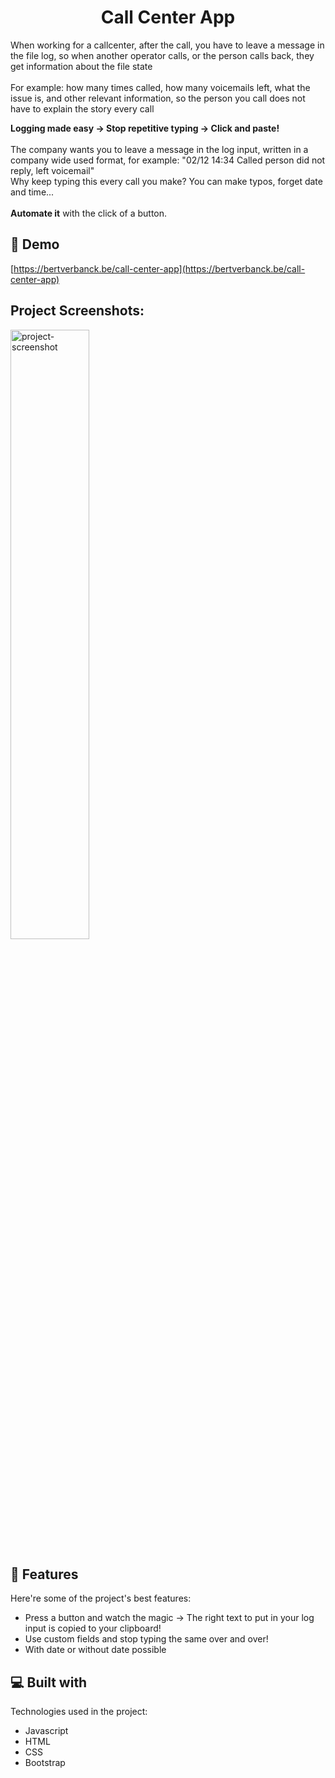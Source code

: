 <h1 align="center" id="title">Call Center App</h1>

<p>When working for a callcenter, after the call, you have to leave a message in the file log, so when another operator calls, or the person calls back, they get information about the file state<br><br>
 For example: how many times called, how many voicemails left, what the issue is, and other relevant information, so the person you call does not have to explain the story every call</p>

<p id="description"><b>Logging made easy -&gt; Stop repetitive typing -&gt; Click and paste!</b><br><br>The company wants you to leave a message in the log input, written in a company wide used format, for example: "02/12 14:34 Called person did not reply, left voicemail"<br> Why keep typing this every call you make? You can make typos, forget date and time... <br><br><b>Automate it</b> with the click of a button.</p>

<p>

<h2>🚀 Demo</h2>

[https://bertverbanck.be/call-center-app](https://bertverbanck.be/call-center-app)

<h2>Project Screenshots:</h2>

<img src="https://bertverbanck.be/img/projects/corona.png" alt="project-screenshot" width="50%">

  
  
<h2>🧐 Features</h2>

Here're some of the project's best features:

*   Press a button and watch the magic -> The right text to put in your log input is copied to your clipboard!
*   Use custom fields and stop typing the same over and over!
*   With date or without date possible

  
  
<h2>💻 Built with</h2>

Technologies used in the project:

*   Javascript
*   HTML
*   CSS
*   Bootstrap
